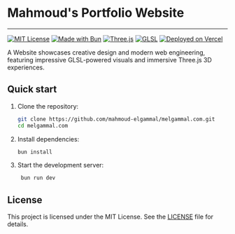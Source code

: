 # Mahmoud's Portfolio Website
---
[![MIT License](https://img.shields.io/badge/License-MIT-green.svg)](LICENSE)
[![Made with Bun](https://img.shields.io/badge/Made%20with-Bun-blue?logo=bun)](https://bun.sh/)
[![Three.js](https://img.shields.io/badge/3D-Three.js-orange?logo=three.js)](https://threejs.org/)
[![GLSL](https://img.shields.io/badge/Shader-GLSL-purple?logo=webgl)](https://www.khronos.org/opengl/wiki/Core_Language_(GLSL))
[![Deployed on Vercel](https://img.shields.io/badge/Deployed%20on-Vercel-black?logo=vercel)](https://vercel.com/)

A Website showcases creative design and modern web engineering, featuring impressive GLSL-powered visuals and immersive Three.js 3D experiences.

## Quick start

1. Clone the repository:
   ```bash
   git clone https://github.com/mahmoud-elgammal/melgammal.com.git
   cd melgammal.com
   ```

2. Install dependencies:
   ```bash
   bun install
   ```

3. Start the development server:
   ```bash
    bun run dev
    ```

## License
This project is licensed under the MIT License. See the [LICENSE](LICENSE) file for details.
